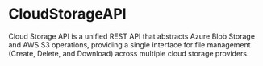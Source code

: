 # CloudStorageAPI
Cloud Storage API is a unified REST API that abstracts Azure Blob Storage and AWS S3 operations, providing a single interface for file management (Create, Delete, and Download) across multiple cloud storage providers.
